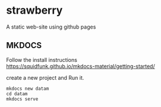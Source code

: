 # strawberry
A static web-site using github pages

## MKDOCS
Follow the install instructions  
https://squidfunk.github.io/mkdocs-material/getting-started/   

create a new project and Run it.  
```
mkdocs new datam
cd datam
mkdocs serve
```

